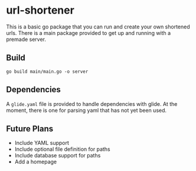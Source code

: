 # url-shortener
This is a basic go package that you can run and create your own shortened urls. There is a main package provided to get up and running with a premade server.

## Build
<code>go build main/main.go -o server</code>

## Dependencies
A <code>glide.yaml</code> file is provided to handle dependencies with glide. At the moment, there is one for parsing yaml that has not yet been used.

## Future Plans
- Include YAML support
- Include optional file definition for paths
- Include database support for paths
- Add a homepage